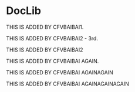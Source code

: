 # DocLib
THIS IS ADDED BY CFVBAIBAI1.

THIS IS ADDED BY CFVBAIBAI2 - 3rd.

THIS IS ADDED BY CFVBAIBAI2

THIS IS ADDED BY CFVBAIBAI AGAIN.

THIS IS ADDED BY CFVBAIBAI AGAINAGAIN

THIS IS ADDED BY CFVBAIBAI AGAINAGAINAGAIN

